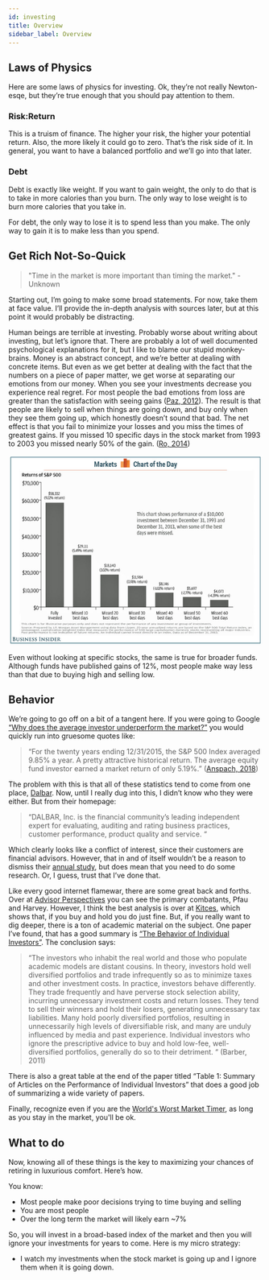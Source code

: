 ```yaml
---
id: investing
title: Overview
sidebar_label: Overview
---
```


## Laws of Physics
Here are some laws of physics for investing.  Ok, they’re not really Newton-esqe, but they’re true enough that you should pay attention to them.

### Risk:Return

This is a truism of finance.  The higher your risk, the higher your potential return.  Also, the more likely it could go to zero.  That’s the risk side of it.  In general, you want to have a balanced portfolio and we’ll go into that later.  

### Debt

Debt is exactly like weight.  If you want to gain weight, the only to do that is to take in more calories than you burn.  The only way to lose weight is to burn more calories that you take in.

For debt, the only way to lose it is to spend less than you make.  The only way to gain it is to make less than you spend.

## Get Rich Not-So-Quick

>"Time in the market is more important than timing the market." -Unknown

Starting out, I’m going to make some broad statements.  For now, take them at face value.  I’ll provide the in-depth analysis with sources later, but at this point it would probably be distracting.

Human beings are terrible at investing.  Probably worse about writing about investing, but let’s ignore that.  There are probably a lot of well documented psychological explanations for it, but I like to blame our stupid monkey-brains.  Money is an abstract concept, and we’re better at dealing with concrete items. But even as we get better at dealing with the fact that the numbers on a piece of paper matter, we get worse at separating our emotions from our money.  When you see your investments decrease you experience real regret.   For most people the bad emotions from loss are greater than the satisfaction with seeing gains ([Paz, 2012](https://www.ncbi.nlm.nih.gov/pubmed/22553036)). The result is that people are likely to sell when things are going down, and buy only when they see them going up, which honestly doesn’t sound that bad.   The net effect is that you fail to minimize your losses and you miss the times of greatest gains.  If you missed 10 specific days in the stock market from 1993 to 2003 you missed nearly 50% of the gain.  ([Ro, 2014](https://www.businessinsider.com/cost-of-missing-10-best-days-in-sp-500-2014-3))
 
![Don't try to time the market](assets/market-timing.png)

Even without looking at specific stocks, the same is true for broader funds.  Although funds have published gains of 12%, most people make way less than that due to buying high and selling low.

## Behavior
We’re going to go off on a bit of a tangent here.  If you were going to Google [“Why does the average investor underperform the market?”](http://lmgtfy.com/?q=why+does+the+average+investor+underperform+the+market)  you would quickly run into gruesome quotes like:

> “For the twenty years ending 12/31/2015, the S&P 500 Index averaged 9.85% a year. A pretty attractive historical return. The average equity fund investor earned a market return of only 5.19%.” ([Anspach, 2018](https://www.thebalance.com/why-average-investors-earn-below-average-market-returns-2388519))

The problem with this is that all of these statistics tend to come from one place, [Dalbar](https://www.dalbar.com/).   Now, until I really dug into this, I didn’t know who they were either.  But from their homepage:

> “DALBAR, Inc. is the financial community’s leading independent expert for evaluating, auditing and rating business practices, customer performance, product quality and service. “

Which clearly looks like a conflict of interest, since their customers are financial advisors.  However, that in and of itself wouldn’t be a reason to dismiss their [annual study](http://svwealth.com/wp-content/uploads/2018/04/dalbar_study.pdf), but does mean that you need to do some research.  Or, I guess, trust that I’ve done that.

Like every good internet flamewar, there are some great back and forths.  Over at [Advisor Perspectives](https://www.advisorperspectives.com/articles/2017/03/06/a-warning-to-the-advisory-profession-dalbar-s-math-is-wrong) you can see the primary combatants, Pfau and Harvey.  However, I think the best analysis is over at [Kitces](https://www.kitces.com/blog/does-the-dalbar-study-grossly-overstate-the-behavior-gap-guest-post/), which shows that, if you buy and hold you do just fine.  But, if you really want to dig deeper, there is a ton of academic material on the subject.  One paper I’ve found, that has a good summary is [“The Behavior of Individual Investors”](https://www.umass.edu/preferen/You%20Must%20Read%20This/Barber-Odean%202011.pdf).  The conclusion says:

> “The investors who inhabit the real world and those who populate academic models are distant cousins. In theory, investors hold well diversified portfolios and trade infrequently so as to minimize taxes and other investment costs. In practice, investors behave differently. They trade frequently and have perverse stock selection ability, incurring unnecessary investment costs and return losses. They tend to sell their winners and hold their losers, generating unnecessary tax liabilities. Many hold poorly diversified portfolios, resulting in unnecessarily high levels of diversifiable risk, and many are unduly influenced by media and past experience. Individual investors who ignore the prescriptive advice to buy and hold low-fee, well-diversified portfolios, generally do so to their detriment. “ (Barber, 2011)

There is also a great table at the end of the paper titled “Table 1: Summary of Articles on the Performance of Individual Investors” that does a good job of summarizing a wide variety of papers.

Finally, recognize even if you are the [World's Worst Market Timer](https://awealthofcommonsense.com/2014/02/worlds-worst-market-timer/), as long as you stay in the market, you'll be ok. 

## What to do
Now, knowing all of these things is the key to maximizing your chances of retiring in luxurious comfort.  Here’s how.

You know:
* Most people make poor decisions trying to time buying and selling
* You are most people
* Over the long term the market will likely earn ~7%

So, you will invest in a broad-based index of the market and then you will ignore your investments for years to come.  Here is my micro strategy:

* I watch my investments when the stock market is going up and I ignore them when it is going down.
